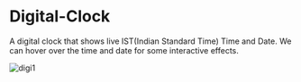 # Digital-Clock
A digital clock that shows live IST(Indian Standard Time) Time and Date. We can hover over the time and date for some interactive effects.


![digi1](https://github.com/skyflight8467/Digital-Clock/assets/103205202/2aeb8c3a-89c5-4797-a95b-4ab3b7a66ba1)
